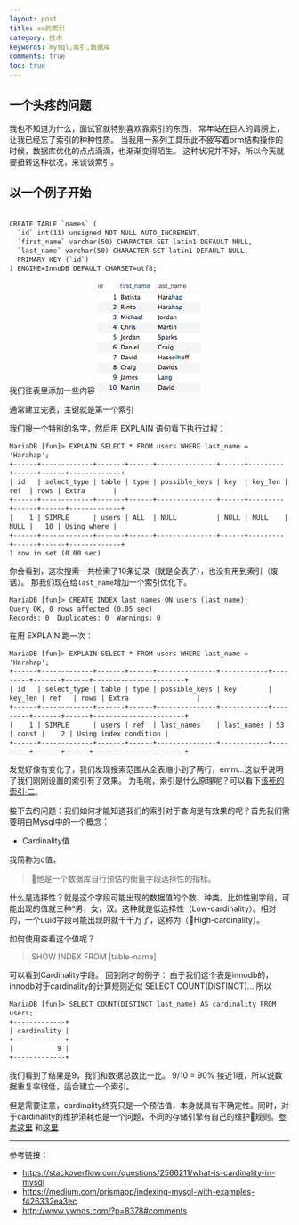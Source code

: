 ```yaml
---
layout: post
title: xx的索引
category: 技术
keywords: mysql,索引,数据库
comments: true
toc: true
---
```


## 一个头疼的问题

我也不知道为什么，面试官就特别喜欢靠索引的东西，
常年站在巨人的肩膀上，让我已经忘了索引的种种性质。
当我用一系列工具乐此不疲写着orm结构操作的时候，数据库优化的点点滴滴，也渐渐变得陌生。
这种状况并不好，所以今天就要扭转这种状况，来谈谈索引。

## 以一个例子开始

```

CREATE TABLE `names` (
  `id` int(11) unsigned NOT NULL AUTO_INCREMENT,
  `first_name` varchar(50) CHARACTER SET latin1 DEFAULT NULL,
  `last_name` varchar(50) CHARACTER SET latin1 DEFAULT NULL,
  PRIMARY KEY (`id`)
) ENGINE=InnoDB DEFAULT CHARSET=utf8;

```

我们往表里添加一些内容
![Name Table](/assets/img/table_data.png)

通常建立完表，主键就是第一个索引

我们搜一个特别的名字，然后用 EXPLAIN 语句看下执行过程：

```
MariaDB [fun]> EXPLAIN SELECT * FROM users WHERE last_name = 'Harahap';
+------+-------------+-------+------+---------------+------+---------+------+------+-------------+
| id   | select_type | table | type | possible_keys | key  | key_len | ref  | rows | Extra       |
+------+-------------+-------+------+---------------+------+---------+------+------+-------------+
|    1 | SIMPLE      | users | ALL  | NULL          | NULL | NULL    | NULL |   10 | Using where |
+------+-------------+-------+------+---------------+------+---------+------+------+-------------+
1 row in set (0.00 sec)
```

你会看到，这次搜索一共检索了10条记录（就是全表了），也没有用到索引（废话）。
那我们现在给`last_name`增加一个索引优化下。

```
MariaDB [fun]> CREATE INDEX last_names ON users (last_name);
Query OK, 0 rows affected (0.05 sec)
Records: 0  Duplicates: 0  Warnings: 0
```

在用 EXPLAIN 跑一次：

```
MariaDB [fun]> EXPLAIN SELECT * FROM users WHERE last_name = 'Harahap';
+------+-------------+-------+------+---------------+------------+---------+-------+------+-----------------------+
| id   | select_type | table | type | possible_keys | key        | key_len | ref   | rows | Extra                 |
+------+-------------+-------+------+---------------+------------+---------+-------+------+-----------------------+
|    1 | SIMPLE      | users | ref  | last_names    | last_names | 53      | const |    2 | Using index condition |
+------+-------------+-------+------+---------------+------------+---------+-------+------+-----------------------+
```

发觉好像有变化了，我们发现搜索范围从全表缩小到了两行，emm...这似乎说明了我们刚刚设置的索引有了效果。
为毛呢，索引是什么原理呢？可以看下[该死的索引·二](/)。

接下去的问题：我们如何才能知道我们的索引对于查询是有效果的呢？首先我们需要明白Mysql中的一个概念：

- Cardinality值

我简称为c值，
> 他是一个数据库自行预估的衡量字段选择性的指标。

什么是选择性？就是这个字段可能出现的数据值的个数、种类。比如性别字段，可能出现的值就三种“男，女，双。这种就是低选择性（Low-cardinality）。相对的，一个uuid字段可能出现的就千千万了，这称为（High-cardinality）。

如何使用查看这个值呢？
> SHOW INDEX FROM [table-name]

可以看到Cardinality字段。
回到刚才的例子：
由于我们这个表是innodb的，innodb对于cardinality的计算规则近似 SELECT COUNT(DISTINCT)... 所以
```
MariaDB [fun]> SELECT COUNT(DISTINCT last_name) AS cardinality FROM users;
+-------------+
| cardinality |
+-------------+
|           9 |
+-------------+
```
我们看到了结果是9，我们和数据总数比一比。
9/10 = 90% 接近1哦，所以说数据重复率很低，适合建立一个索引。

但是需要注意，cardinality终究只是一个预估值，本身就具有不确定性。同时，对于cardinality的维护消耗也是一个问题，不同的存储引擎有自己的维护规则。[参考这里](https://www.percona.com/blog/2008/09/03/analyze-myisam-vs-innodb/)
和[这里](http://www.ywnds.com/?p=8378#comments)


-----
参考链接：
- https://stackoverflow.com/questions/2566211/what-is-cardinality-in-mysql
- https://medium.com/prismapp/indexing-mysql-with-examples-f426332ea3ec
- http://www.ywnds.com/?p=8378#comments
